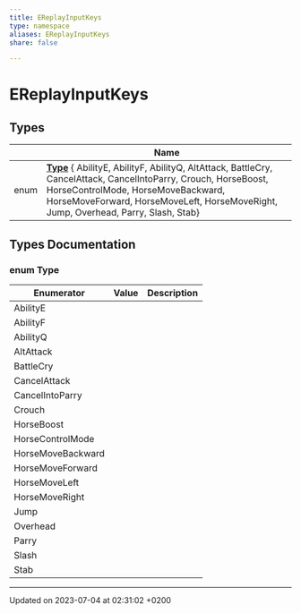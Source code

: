 ```yaml
---
title: EReplayInputKeys
type: namespace
aliases: EReplayInputKeys
share: false

---
```


# EReplayInputKeys



## Types

|                | Name           |
| -------------- | -------------- |
| enum| **[Type](/docs/SDK/Source/Namespaces/namespaceEReplayInputKeys.md#enum-type)** { AbilityE, AbilityF, AbilityQ, AltAttack, BattleCry, CancelAttack, CancelIntoParry, Crouch, HorseBoost, HorseControlMode, HorseMoveBackward, HorseMoveForward, HorseMoveLeft, HorseMoveRight, Jump, Overhead, Parry, Slash, Stab} |

## Types Documentation

### enum Type

| Enumerator | Value | Description |
| ---------- | ----- | ----------- |
| AbilityE | |   |
| AbilityF | |   |
| AbilityQ | |   |
| AltAttack | |   |
| BattleCry | |   |
| CancelAttack | |   |
| CancelIntoParry | |   |
| Crouch | |   |
| HorseBoost | |   |
| HorseControlMode | |   |
| HorseMoveBackward | |   |
| HorseMoveForward | |   |
| HorseMoveLeft | |   |
| HorseMoveRight | |   |
| Jump | |   |
| Overhead | |   |
| Parry | |   |
| Slash | |   |
| Stab | |   |









-------------------------------

Updated on 2023-07-04 at 02:31:02 +0200